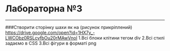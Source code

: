 # Лабораторна №3
---
###Створити сторінку шахи як на (рисунок прикріплений) https://drive.google.com/open?id=1HX7y_-LWCObz0RSLcvfbOu20rMAwVnol
1.Всі блоки клітини тегом div
2.Всі стилі задаємо в CSS
3.Всі фігури в форматі png
